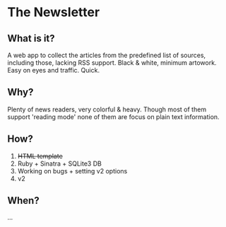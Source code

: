 # The Newsletter

## What is it?

A web app to collect the articles from the predefined list of sources, including those, lacking RSS support. Black & white, minimum artowork. Easy on eyes and traffic. Quick.

## Why?

Plenty of news readers, very colorful & heavy. Though most of them support 'reading mode' none of them are focus on plain text information.

## How?

1. ~~HTML template~~
2. Ruby + Sinatra + SQLite3 DB
3. Working on bugs + setting v2 options
4. v2

## When?

...

[add]: www "Add source"
[article]: www "Article view"
[list]: www "List of sources"
[main]: www "Main view"
[mobile]: www "Mobile view"
